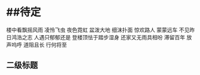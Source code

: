 ##待定
===========

楼中看飘摇风雨 凌怜飞虫 夜色霓虹 盆泼大地 细沫扑面 惊欢路人 蒙蒙远车
不见昨日鸿浩之志 人遇只郁郁还是
登楼顶怯于踏步湿身 还家又无雨具相吩
滞留百年 放声呜呼
道阻且长 行何将至


二级标题
----------------
